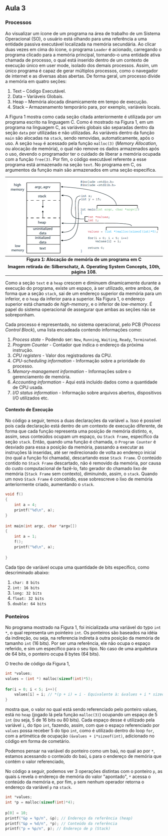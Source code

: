 ## Aula 3

### Processos

Ao visualizar um ícone de um programa na área de trabalho de um Sistema
Operacional (SO), o usuário está olhando para uma referência a uma entidade
passiva executável localizada na memória secundária. Ao clicar duas vezes em
cima do ícone, o programa `Loader` é acionado, carregando o programa clicado
para a memória principal, tornando-o uma entidade ativa chamada de processo,
o qual está inserido dentro de um contexto de execução único em user mode,
isolado dos demais processos. Assim, um único programa é capaz de gerar
múltiplos processos, como o navegador de internet e as diversas abas abertas.
De forma geral, um processo divide a memória em quatro seções:

1.	Text – Código Executável.
2.	Data – Variáveis Globais.
3.	Heap – Memória alocada dinamicamente em tempo de execução.
4.	Stack – Armazenamento temporário para, por exemplo, variáveis locais.

A Figura 1 mostra como cada seção citada anteriormente é utilizada por um
programa escrito na linguagem C. Como é mostrado na Figura 1, em um programa na
linguagem C, as variáveis globais são separadas dentro da seção `data` por
utilizadas e não utilizadas. As variáveis dentro da função `main` são alocadas
na `stack`, sendo removidas, automaticamente, após o uso. A seção `heap` é acessado
pela função `malloc(3)` (*Memory Allocation*, ou alocação de memória), o qual não
remove os dados armazenados após o uso, devendo o programador ter o cuidado de
liberar a memória ocupada com a função `free(3)`. Por fim, o código executável
referente a esse programa está armazenado na seção `text`. No programa em C, os
argumentos da função main são armazenados em uma seção específica.


|![Figura 1](imagens/03/03%20-%20Aloca%C3%A7%C3%A3o%20de%20mem%C3%B3ria%20de%20um%20programa%20c.png)|
|:--------:|
|<b>Figura 1: Alocação de memória de um programa em C</b> 
<b>Imagem retirada de: Silberschatz, A. Operating System Concepts, 10th, página 108.</b>|


Como a seção `text` e a `heap` crescem e diminuem dinamicamente durante
a execução do programa, existe um espaço, à ser utilizado, entre ambos, de
forma que a seção `stack`, sai de um endereço superior da memória para um
inferior, e o `heap` da inferior para a superior. Na Figura 1, o endereço
superior está chamado de *high-memory*, e o inferior de *low-memory*. É papel
do sistema operacional de assegurar que ambas as seções não se sobreponham.


Cada processo é representado, no sistema operacional, pelo PCB (*Process Control
Block*), uma lista encadeada contendo informações como:

1.	*Process state* - Podendo ser: `New`, `Running`, `Waiting`, `Ready`,
        `Terminated`.
2.	*Program Counter* - Contador que indica o endereço da próxima
        instrução.
3.	*CPU registers* - Valor dos registradores da CPU.
4.	*CPU-scheduling information* - Informação sobre a prioridade do
        processo.
5.	*Memory-management information* - Informações sobre o gerenciamento de
        memória.
6.	*Accounting information* - Aqui está incluido dados como a quantidade
        de CPU usada.
7.	*I/O status information* - Informação sobre arquivos abertos,
        dispositivos I/O utilizados etc.


#### Contexto de Execução

No código a seguir, temos a duas declarações da variável `a`. Isso é possível
pois cada declaração está dentro de um contexto de execução diferente, de forma
que cada função representa uma posição de memória distinto, e, assim,
seus conteúdos ocupam um espaço, ou `Stack Frame`, específico da seção `stack`.
Então, quando uma função é chamada, o `Program Counter` é desviado para essa
a posição da memória, passando a executar as instruções lá inseridas, até ser
redirecionado de volta ao endereço inicial (no qual a função foi chamada),
descartando esse `Stack Frame`. O conteúdo contido no `Stack Frame` descartado, não
é removido da memória, por causa do custo computacional de fazê-lo, fato
gerador do chamado lixo de memória (`Stack Frame` sem contexto), diminuindo,
assim, o `stack`. Quando um novo `Stack Frame` é concebido, esse sobrescreve o lixo
de memória anteriormente criado, aumentando o `stack`.

```C
void f()
{
    int a = 4;
    printf("%d\n", a);
}

int main(int argc, char *argv[])
{
    int a = 1;
    f();
    printf("%d\n", a);

}
```

Cada tipo de variável ocupa uma quantidade de bits específico, como
descriminado abaixo:

1. `char: 8 bits`
2. `int: 16 bits`
3. `long: 32 bits`
4. `float: 32 bits`
5. `double: 64 bits`


### Ponteiros

No programa mostrado na Figura 1, foi inicializada uma variável do typo `int *`,
o qual representa um pointeiro `int`. Os ponteiros são baseados na idéia da
indireção, ou seja, na referencia indireta à outra posição da memória de
tamanho `int` (16 bits). Por ser uma referência, ele não ocupa o espaço
referido, e sim um específico para o seu tipo. No caso de uma arquitetura de
64 bits, o ponteiro ocupa 8 bytes (64 bits).

O trecho de código da Figura 1,

```C
int *values;
values = (int *) malloc(sizeof(int)*5);

for(i = 0; i < 5; i++){
    values[i] = i; // *(p + i) = i - Equivalente à: &values + i * sizeof(int) <= i
}
```

mostra que, o valor no qual está sendo referenciado pelo ponteiro values, está
no `heap` (jogado lá pela função `malloc(3)`) ocupando um espaço de 5 `int` (ou seja,
5 de 16 bits ou 80 bits). Cada espaço desse é utilizado pela variável  `i`, do
tipo `int`, fazendo, assim, com que o espaço referenciado por `values` possa
receber 5 do tipo `int`, como é utilizado dentro do loop `for`, com
a artimética de ocupação `(&values + i*sizeof(int)`, adicionado no código em
forma de cometário.

Podemos pensar na variável do ponteiro como um baú, no qual ao por `*`,
estamos acessando o conteúdo do baú, `&` para o endereço de memória que contém
o valor referenciado,

No código a seguir, podemos ver 3 operações distintas com o ponteiro `p`, as
quais `&` revela o endereço de memória do valor "apontado", `*` acessa o
conteúdo da memória e, por fim, `p` sem nenhum operador retorna o endereço da
variável `p` na `stack`.

```C
int *values;
int *p = malloc(sizeof(int)*4);

p[0] = 10;
printf("&p = %p/n", &p); // Endereço da referência (heap)
printf("&p = %d/n", *p); // Conteúdo da referência
printf("p = %p/n", p); // Endereço de p (Stack)
```

